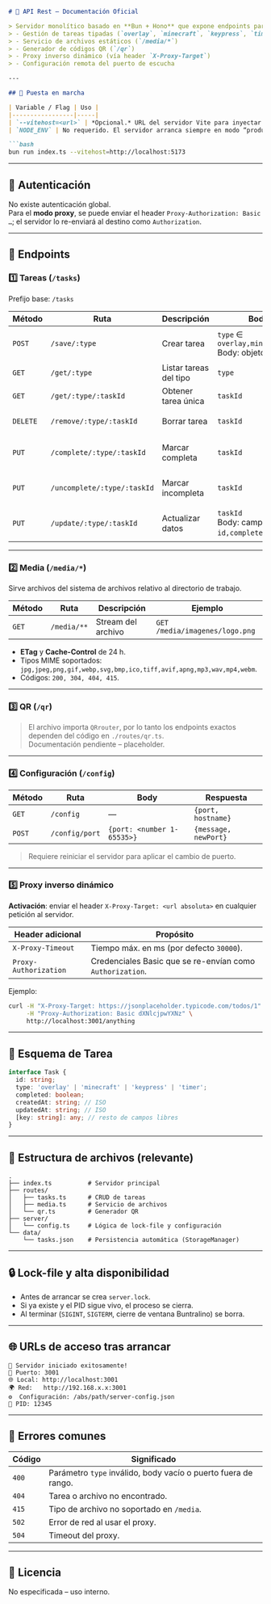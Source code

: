 ```markdown
# 📘 API Rest – Documentación Oficial

> Servidor monolítico basado en **Bun + Hono** que expone endpoints para:
> - Gestión de tareas tipadas (`overlay`, `minecraft`, `keypress`, `timer`)
> - Servicio de archivos estáticos (`/media/*`)
> - Generador de códigos QR (`/qr`)
> - Proxy inverso dinámico (vía header `X-Proxy-Target`)
> - Configuración remota del puerto de escucha

---

## 🚀 Puesta en marcha

| Variable / Flag | Uso |
|-----------------|-----|
| `--vitehost=<url>` | *Opcional.* URL del servidor Vite para inyectar con Buntralino. Ej: `--vitehost=http://localhost:5173` |
| `NODE_ENV` | No requerido. El servidor arranca siempre en modo “producción” salvo que se comente el bloque de desarrollo. |

```bash
bun run index.ts --vitehost=http://localhost:5173
```

---

## 🔐 Autenticación

No existe autenticación global.  
Para el **modo proxy**, se puede enviar el header `Proxy-Authorization: Basic …`; el servidor lo re-enviará al destino como `Authorization`.

---

## 📡 Endpoints

### 1️⃣ Tareas (`/tasks`)

Prefijo base: `/tasks`

| Método | Ruta | Descripción | Body / Parámetros | Respuestas |
|--------|------|-------------|-------------------|------------|
| `POST` | `/save/:type` | Crear tarea | `type` ∈ `overlay,minecraft,keypress,timer`<br>Body: objeto tarea | `201` `{message, task}`<br>`400` |
| `GET` | `/get/:type` | Listar tareas del tipo | `type` | `200` `[task, …]` |
| `GET` | `/get/:type/:taskId` | Obtener tarea única | `taskId` | `200` `task`<br>`404` |
| `DELETE` | `/remove/:type/:taskId` | Borrar tarea | `taskId` | `200` `{message}`<br>`404` |
| `PUT` | `/complete/:type/:taskId` | Marcar completa | `taskId` | `200` `{message, task}`<br>`404` |
| `PUT` | `/uncomplete/:type/:taskId` | Marcar incompleta | `taskId` | `200` `{message, task}`<br>`404` |
| `PUT` | `/update/:type/:taskId` | Actualizar datos | `taskId`<br>Body: campos a modificar (excepto `id,completed,createdAt,updatedAt`) | `200` `{message, task}`<br>`404` |

---

### 2️⃣ Media (`/media/*`)

Sirve archivos del sistema de archivos relativo al directorio de trabajo.

| Método | Ruta | Descripción | Ejemplo |
|--------|------|-------------|---------|
| `GET` | `/media/**` | Stream del archivo | `GET /media/imagenes/logo.png` |

- **ETag** y **Cache-Control** de 24 h.
- Tipos MIME soportados: `jpg,jpeg,png,gif,webp,svg,bmp,ico,tiff,avif,apng,mp3,wav,mp4,webm`.
- Códigos: `200, 304, 404, 415`.

---

### 3️⃣ QR (`/qr`)

> El archivo importa `QRrouter`, por lo tanto los endpoints exactos dependen del código en `./routes/qr.ts`.  
> Documentación pendiente – placeholder.

---

### 4️⃣ Configuración (`/config`)

| Método | Ruta | Body | Respuesta |
|--------|------|------|-----------|
| `GET` | `/config` | — | `{port, hostname}` |
| `POST` | `/config/port` | `{port: <number 1-65535>}` | `{message, newPort}` |

> Requiere reiniciar el servidor para aplicar el cambio de puerto.

---

### 5️⃣ Proxy inverso dinámico

**Activación**: enviar el header `X-Proxy-Target: <url absoluta>` en cualquier petición al servidor.

| Header adicional | Propósito |
|------------------|-----------|
| `X-Proxy-Timeout` | Tiempo máx. en ms (por defecto `30000`). |
| `Proxy-Authorization` | Credenciales Basic que se re-envían como `Authorization`. |

Ejemplo:

```bash
curl -H "X-Proxy-Target: https://jsonplaceholder.typicode.com/todos/1" \
     -H "Proxy-Authorization: Basic dXNlcjpwYXNz" \
     http://localhost:3001/anything
```

---

## 🧠 Esquema de Tarea

```ts
interface Task {
  id: string;
  type: 'overlay' | 'minecraft' | 'keypress' | 'timer';
  completed: boolean;
  createdAt: string; // ISO
  updatedAt: string; // ISO
  [key: string]: any; // resto de campos libres
}
```

---

## 📁 Estructura de archivos (relevante)

```
.
├── index.ts          # Servidor principal
├── routes/
│   ├── tasks.ts      # CRUD de tareas
│   ├── media.ts      # Servicio de archivos
│   └── qr.ts         # Generador QR
├── server/
│   └── config.ts     # Lógica de lock-file y configuración
└── data/
    └── tasks.json    # Persistencia automática (StorageManager)
```

---

## 🔒 Lock-file y alta disponibilidad

- Antes de arrancar se crea `server.lock`.
- Si ya existe y el PID sigue vivo, el proceso se cierra.
- Al terminar (`SIGINT`, `SIGTERM`, cierre de ventana Buntralino) se borra.

---

## 🌐 URLs de acceso tras arrancar

```
🚀 Servidor iniciado exitosamente!
📡 Puerto: 3001
🌐 Local: http://localhost:3001
🌍 Red:   http://192.168.x.x:3001
⚙️  Configuración: /abs/path/server-config.json
📝 PID: 12345
```

---

## 🧪 Errores comunes

| Código | Significado |
|--------|-------------|
| `400` | Parámetro `type` inválido, body vacío o puerto fuera de rango. |
| `404` | Tarea o archivo no encontrado. |
| `415` | Tipo de archivo no soportado en `/media`. |
| `502` | Error de red al usar el proxy. |
| `504` | Timeout del proxy. |

---

## 📜 Licencia

No especificada – uso interno.
```